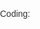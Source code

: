 Coding:



<!DOCTYPE html>
<html lang="en">
<head>
    <meta charset="UTF-8" />
    <meta name="viewport" content="width=device-width, initial-scale=1.0" />
    <title> Pearlstein Pearsley P| </title>
    <style>
        /* General Styling */
        body {
            font-family: Arial, sans-serif;
            margin: 0;
            padding: 0;
            box-sizing: border-box;
            scroll-behavior: smooth;
            color: #333;
        }

        /* Container */
        .container {
            width: 90%;
            max-width: 1100px;
            margin: 0 auto;
            padding: 20px 0;
        }

        /* Header */
        header {
            background-color: #4CAF50;
            color: white;
            padding: 20px;
            text-align: center;
            position: sticky;
            top: 0;
            z-index: 1000;
        }

        header nav {
            display: flex;
            justify-content: center;
            gap: 20px;
            margin-top: 10px;
        }

        header a {
            color: white;
            text-decoration: none;
            font-size: 16px;
            font-weight: bold;
            transition: color 0.3s;
        }

        header a:hover {
            color: #ddd;
        }

        /* Section */
        section {
            padding: 60px 0;
            text-align: center;
            border-bottom: 1px solid #eee;
        }

        h3 {
            color: #4CAF50;
            font-size: 2em;
            margin-bottom: 20px;
        }

        /* About Section */
        #about p {
            font-size: 18px;
            line-height: 1.6;
            max-width: 800px;
            margin: 0 auto;
        }

        /* Skills Section */
        .skills-list {
            display: flex;
            justify-content: center;
            gap: 15px;
            flex-wrap: wrap;
        }

        .skills-list span {
            background-color: #f4f4f4;
            padding: 10px 20px;
            border-radius: 20px;
            border: 1px solid #ddd;
            font-size: 16px;
            color: #555;
        }

        /* Projects Section */
        .projects {
            display: flex;
            gap: 20px;
            justify-content: center;
            flex-wrap: wrap;
        }

        .project-card {
            background-color:white;
            padding: 20px;
            border: 1px solid #ddd;
            border-radius: 8px;
            width: 300px;
            transition: transform 0.3s;
            box-shadow: 0 4px 8px rgba(0,0,0,0.1);
        }

        .project-card:hover {
            transform: translateY(-5px);
        }

        .project-card h3 {
            color: #4CAF50;
            font-size: 1.5em;
            margin-bottom: 10px;
        }

        .project-card p {
            font-size: 14px;
            color: #777;
        }

        .project-card a {
            display: inline-block;
            margin-top: 10px;
            color: #4CAF50;
            text-decoration: none;
            font-weight: bold;
        }

        .project-card a:hover {
            text-decoration: underline;
        }

        /* Contact Section */
        #contact p {
            font-size: 18px;
            line-height: 1.6;
        }

        #contact a {
            color: #ecf8ec;
            text-decoration: none;
            font-weight: bold;
        }

        #contact a:hover {
            text-decoration: underline;
        }

        /* CV Download Button */
		#cv-download {
			margin-top: 20px;
		}

		#cv-download a {
			background-color: #051305;
			color: #fff;
			padding: 12px 24px;
			border-radius: 8px;
			text-decoration: none;
			font-weight: bold;
			font-size: 18px; /* Increased font size */
			display: inline-block;
			transition: background-color 0.3s, color 0.3s;
			border: 2px solid #fff; /* Added a white border for better visibility */
		}

		#cv-download a:hover {
			background-color: #45a049;
			color: #110f0f;
			border-color: #0a0a0a;
		}


        /* Footer */
        footer {
            background-color: #1e8821;
            color: white;
            text-align: center;
            padding: 15px;
            margin-top: 20px;
        }

        /* Responsive */
        @media (max-width: 768px) {
            .skills-list, .projects {
                flex-direction: column;
                align-items: center;
            }

            header nav {
                flex-direction: column;
            }
        }
    </style>
</head>
<body style="background-image: url('./abstract-green-triangle-background-vector-1479054.avif');">

<!-- Header -->
<header>
    <img  src="pearlsteinPearsly.jpeg" width="120" height="120">
    <h1>Dhanush S</h1>
    <h2>Student at Patrician College</h2>
    <nav>
        <a href="#about">About</a>
        <a href="#skills">Skills</a>
        <a href="#projects">Projects</a>
        <a href="#contact">Contact</a>
    </nav>
</header>

<!-- About Section -->
<section id="about">
    <div class="container">
        <h2>About Me</h2>
        <p>
            Hi! I'm Pearlstein Presley P, a passionate student at Patrician College, exploring the world of web development and coding. 
            I enjoy building creative and functional websites using modern technologies.
        </p>
    </div>
</section>

<!-- Skills Section -->
<section id="skills">
    <div class="container">
        <h3 style="color: #0e110e;">Skills</h3>
        <div class="skills-list">
            <span>HTML5</span>
            <span>CSS3</span>
            <span>JavaScript</span>
            <span>React</span>
            <span>Node.js</span>
            <span>Git</span>
            <span>MongoDB</span>
            <span>Firebase</span>
        </div>
    </div>
</section>

<!-- Projects Section -->
<section id="projects">
    <div class="container">
        <h3 style="color: #151a15;">Projects</h3>
        <div class="projects">
            <div class="project-card">
                <h2>Project 1</h2>
                <p>A to-do list app built with React and Firebase for real-time updates.</p>
                <a href="#" target="_blank">View Project</a>
            </div>
            <div class="project-card">
                <h2>Project 2</h2>
                <p>A weather app that uses an API to fetch live weather data.</p>
                <a href="#" target="_blank">View Project</a>
            </div>
        </div>
    </div>
</section>
<section  id="contact">
    <div class="container">
        <h3 style="color: #051305;">Contact Me</h3>
        <p style='color: #051305;'>Email: <a href="mailto: pearlpresley2005@gmail.com">pearlpresley2005@gmail.com</a></p>
        <p style='color: #051305;'>GitHub: <a href="https://github.com/your-github" target="_blank">github.com/your-github</a></p>
        <p style='color: #051305;'>LinkedIn: <a href="https://linkedin.com/in/your-profile" target="_blank">linkedin.com/in/your-profile</a></p>
        
        <!-- CV Download -->
        <div class="cv-download" id="cv-download">
            <a href="cv.pdf" download>Download CV</a>
        </div>
    </div>
</section>
<footer>
    <p>&copy; 2025 Pearlstein Presley P. All rights reserved.</p>
</footer>

</body>
</html>
